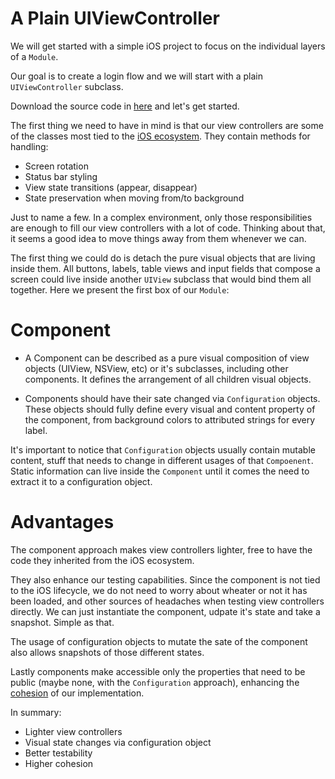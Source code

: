 # A Plain UIViewController

We will get started with a simple iOS project to focus on the individual layers of a `Module`.

Our goal is to create a login flow and we will start with a plain `UIViewController` subclass.

Download the source code in [here](https://github.com/dchohfi/ios-module-architecture/blob/master/tutorials/tutorial1) and let's get started.

The first thing we need to have in mind is that our view controllers are some of the classes most tied to the [iOS ecosystem](https://developer.apple.com/documentation/uikit/uiviewcontroller). They contain methods for handling:

- Screen rotation
- Status bar styling
- View state transitions (appear, disappear)
- State preservation when moving from/to background

Just to name a few. In a complex environment, only those responsibilities are enough to fill our view controllers with a lot of code. Thinking about that, it seems a good idea to move things away from them whenever we can. 

The first thing we could do is detach the pure visual objects that are living inside them. All buttons, labels, table views and input fields that compose a screen could live inside another `UIView` subclass that would bind them all together. Here we present the first box of our `Module`:

# Component

- A Component can be described as a pure visual composition of view objects (UIView, NSView, etc) or it's subclasses, including other components. It defines the arrangement of all children visual objects.

- Components should have their sate changed via `Configuration` objects. These objects should fully define every visual and content property of the component, from background colors to attributed strings for every label.

It's important to notice that `Configuration` objects usually contain mutable content, stuff that needs to change in different usages of that `Compoenent`. Static information can live inside the `Component` until it comes the need to extract it to a configuration object.

# Advantages

The component approach makes view controllers lighter, free to have the code they inherited from the iOS ecosystem. 

They also enhance our testing capabilities. Since the component is not tied to the iOS lifecycle, we do not need to worry about wheater or not it has been loaded, and other sources of headaches when testing view controllers directly. We can just instantiate the component, udpate it's state and take a snapshot. Simple as that.

The usage of configuration objects to mutate the sate of the component also allows snapshots of those different states.

Lastly components make accessible only the properties that need to be public (maybe none, with the `Configuration` approach), enhancing the [cohesion](https://en.wikipedia.org/wiki/Cohesion_(computer_science)) of our implementation.

In summary:

- Lighter view controllers
- Visual state changes via configuration object
- Better testability
- Higher cohesion